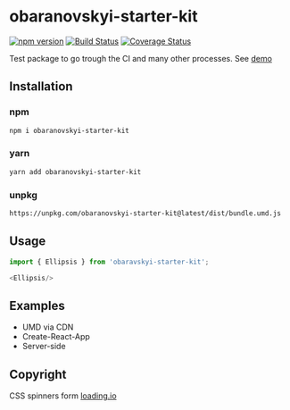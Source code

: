 # obaranovskyi-starter-kit

[![npm version](https://badge.fury.io/js/obaranovskyi-starter-kit.svg)](https://badge.fury.io/js/obaranovskyi-starter-kit)
[![Build Status](https://travis-ci.com/obaranovskyi/obaranovskyi-starter-kit.svg?branch=main)](https://travis-ci.com/obaranovskyi/obaranovskyi-starter-kit)
[![Coverage Status](https://coveralls.io/repos/github/obaranovskyi/obaranovskyi-starter-kit/badge.svg)](https://coveralls.io/github/obaranovskyi/obaranovskyi-starter-kit)

Test package to go trough the CI and many other processes.
See [demo](https://obaranovskyi.github.io/obaranovskyi-starter-kit)

## Installation

### npm

```sh
npm i obaranovskyi-starter-kit
```

### yarn

```sh
yarn add obaranovskyi-starter-kit
```

### unpkg

```html
https://unpkg.com/obaranovskyi-starter-kit@latest/dist/bundle.umd.js
```


## Usage

```javascript
import { Ellipsis } from 'obaravskyi-starter-kit';

<Ellipsis/>
```

## Examples

- UMD via CDN
- Create-React-App
- Server-side

## Copyright

CSS spinners form [loading.io](https://loading.io/tos/)
